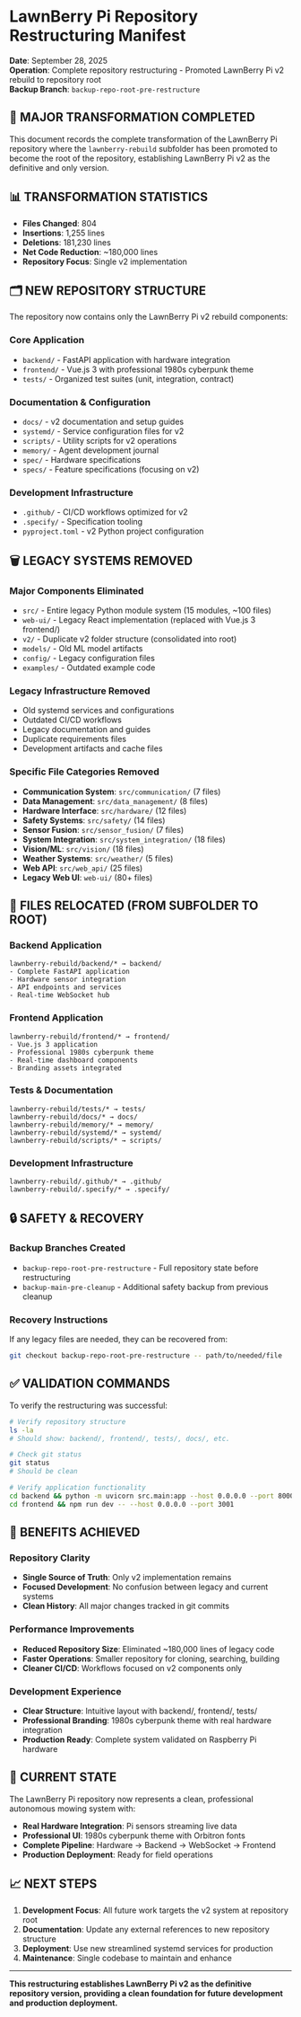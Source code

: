 # LawnBerry Pi Repository Restructuring Manifest

**Date**: September 28, 2025  
**Operation**: Complete repository restructuring - Promoted LawnBerry Pi v2 rebuild to repository root  
**Backup Branch**: `backup-repo-root-pre-restructure`

## 🚀 MAJOR TRANSFORMATION COMPLETED

This document records the complete transformation of the LawnBerry Pi repository where the `lawnberry-rebuild` subfolder has been promoted to become the root of the repository, establishing LawnBerry Pi v2 as the definitive and only version.

## 📊 TRANSFORMATION STATISTICS

- **Files Changed**: 804
- **Insertions**: 1,255 lines
- **Deletions**: 181,230 lines
- **Net Code Reduction**: ~180,000 lines
- **Repository Focus**: Single v2 implementation

## 🗂️ NEW REPOSITORY STRUCTURE

The repository now contains only the LawnBerry Pi v2 rebuild components:

### Core Application
- `backend/` - FastAPI application with hardware integration
- `frontend/` - Vue.js 3 with professional 1980s cyberpunk theme
- `tests/` - Organized test suites (unit, integration, contract)

### Documentation & Configuration
- `docs/` - v2 documentation and setup guides
- `systemd/` - Service configuration files for v2
- `scripts/` - Utility scripts for v2 operations
- `memory/` - Agent development journal
- `spec/` - Hardware specifications
- `specs/` - Feature specifications (focusing on v2)

### Development Infrastructure
- `.github/` - CI/CD workflows optimized for v2
- `.specify/` - Specification tooling
- `pyproject.toml` - v2 Python project configuration

## 🗑️ LEGACY SYSTEMS REMOVED

### Major Components Eliminated
- `src/` - Entire legacy Python module system (15 modules, ~100 files)
- `web-ui/` - Legacy React implementation (replaced with Vue.js 3 frontend/)
- `v2/` - Duplicate v2 folder structure (consolidated into root)
- `models/` - Old ML model artifacts
- `config/` - Legacy configuration files
- `examples/` - Outdated example code

### Legacy Infrastructure Removed
- Old systemd services and configurations
- Outdated CI/CD workflows
- Legacy documentation and guides
- Duplicate requirements files
- Development artifacts and cache files

### Specific File Categories Removed
- **Communication System**: `src/communication/` (7 files)
- **Data Management**: `src/data_management/` (8 files)
- **Hardware Interface**: `src/hardware/` (12 files)
- **Safety Systems**: `src/safety/` (14 files)
- **Sensor Fusion**: `src/sensor_fusion/` (7 files)
- **System Integration**: `src/system_integration/` (18 files)
- **Vision/ML**: `src/vision/` (18 files)
- **Weather Systems**: `src/weather/` (5 files)
- **Web API**: `src/web_api/` (25 files)
- **Legacy Web UI**: `web-ui/` (80+ files)

## 📁 FILES RELOCATED (FROM SUBFOLDER TO ROOT)

### Backend Application
```
lawnberry-rebuild/backend/* → backend/
- Complete FastAPI application
- Hardware sensor integration
- API endpoints and services
- Real-time WebSocket hub
```

### Frontend Application
```
lawnberry-rebuild/frontend/* → frontend/
- Vue.js 3 application
- Professional 1980s cyberpunk theme
- Real-time dashboard components
- Branding assets integrated
```

### Tests & Documentation
```
lawnberry-rebuild/tests/* → tests/
lawnberry-rebuild/docs/* → docs/
lawnberry-rebuild/memory/* → memory/
lawnberry-rebuild/systemd/* → systemd/
lawnberry-rebuild/scripts/* → scripts/
```

### Development Infrastructure
```
lawnberry-rebuild/.github/* → .github/
lawnberry-rebuild/.specify/* → .specify/
```

## 🔒 SAFETY & RECOVERY

### Backup Branches Created
- `backup-repo-root-pre-restructure` - Full repository state before restructuring
- `backup-main-pre-cleanup` - Additional safety backup from previous cleanup

### Recovery Instructions
If any legacy files are needed, they can be recovered from:
```bash
git checkout backup-repo-root-pre-restructure -- path/to/needed/file
```

## ✅ VALIDATION COMMANDS

To verify the restructuring was successful:

```bash
# Verify repository structure
ls -la
# Should show: backend/, frontend/, tests/, docs/, etc.

# Check git status
git status
# Should be clean

# Verify application functionality
cd backend && python -m uvicorn src.main:app --host 0.0.0.0 --port 8000
cd frontend && npm run dev -- --host 0.0.0.0 --port 3001
```

## 🎯 BENEFITS ACHIEVED

### Repository Clarity
- **Single Source of Truth**: Only v2 implementation remains
- **Focused Development**: No confusion between legacy and current systems
- **Clean History**: All major changes tracked in git commits

### Performance Improvements
- **Reduced Repository Size**: Eliminated ~180,000 lines of legacy code
- **Faster Operations**: Smaller repository for cloning, searching, building
- **Cleaner CI/CD**: Workflows focused on v2 components only

### Development Experience
- **Clear Structure**: Intuitive layout with backend/, frontend/, tests/
- **Professional Branding**: 1980s cyberpunk theme with real hardware integration
- **Production Ready**: Complete system validated on Raspberry Pi hardware

## 🚀 CURRENT STATE

The LawnBerry Pi repository now represents a clean, professional autonomous mowing system with:

- **Real Hardware Integration**: Pi sensors streaming live data
- **Professional UI**: 1980s cyberpunk theme with Orbitron fonts
- **Complete Pipeline**: Hardware → Backend → WebSocket → Frontend
- **Production Deployment**: Ready for field operations

## 📈 NEXT STEPS

1. **Development Focus**: All future work targets the v2 system at repository root
2. **Documentation**: Update any external references to new repository structure
3. **Deployment**: Use new streamlined systemd services for production
4. **Maintenance**: Single codebase to maintain and enhance

---

**This restructuring establishes LawnBerry Pi v2 as the definitive repository version, providing a clean foundation for future development and production deployment.**
